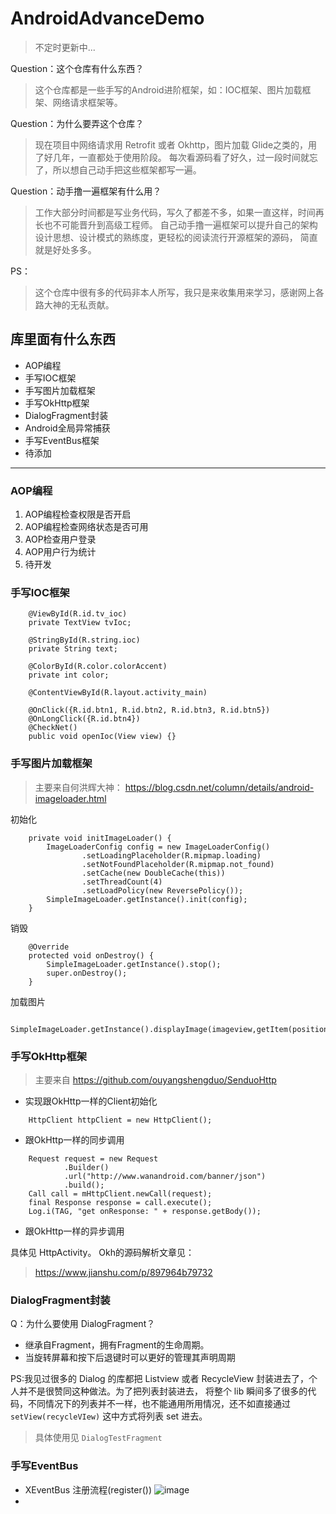 # AndroidAdvanceDemo

> 不定时更新中...

Question：这个仓库有什么东西？
> 这个仓库都是一些手写的Android进阶框架，如：IOC框架、图片加载框架、网络请求框架等。

Question：为什么要弄这个仓库？
> 现在项目中网络请求用 Retrofit 或者 Okhttp，图片加载 Glide之类的，用了好几年，一直都处于使用阶段。
每次看源码看了好久，过一段时间就忘了，所以想自己动手把这些框架都写一遍。

Question：动手撸一遍框架有什么用？
> 工作大部分时间都是写业务代码，写久了都差不多，如果一直这样，时间再长也不可能晋升到高级工程师。
自己动手撸一遍框架可以提升自己的架构设计思想、设计模式的熟练度，更轻松的阅读流行开源框架的源码，
简直就是好处多多。


PS：
> 这个仓库中很有多的代码非本人所写，我只是来收集用来学习，感谢网上各路大神的无私贡献。

## 库里面有什么东西
- AOP编程
- 手写IOC框架
- 手写图片加载框架
- 手写OkHttp框架
- DialogFragment封装
- Android全局异常捕获
- 手写EventBus框架
- 待添加

---

### AOP编程
1. AOP编程检查权限是否开启
2. AOP编程检查网络状态是否可用
3. AOP检查用户登录
4. AOP用户行为统计
5. 待开发

### 手写IOC框架
```
    @ViewById(R.id.tv_ioc)
    private TextView tvIoc;

    @StringById(R.string.ioc)
    private String text;

    @ColorById(R.color.colorAccent)
    private int color;

    @ContentViewById(R.layout.activity_main)

    @OnClick({R.id.btn1, R.id.btn2, R.id.btn3, R.id.btn5})
    @OnLongClick({R.id.btn4})
    @CheckNet()
    public void openIoc(View view) {}
```

### 手写图片加载框架
> 主要来自何洪辉大神：
https://blog.csdn.net/column/details/android-imageloader.html

初始化
```
    private void initImageLoader() {
        ImageLoaderConfig config = new ImageLoaderConfig()
                .setLoadingPlaceholder(R.mipmap.loading)
                .setNotFoundPlaceholder(R.mipmap.not_found)
                .setCache(new DoubleCache(this))
                .setThreadCount(4)
                .setLoadPolicy(new ReversePolicy());
        SimpleImageLoader.getInstance().init(config);
    }
```

销毁
```
    @Override
    protected void onDestroy() {
        SimpleImageLoader.getInstance().stop();
        super.onDestroy();
    }
```

加载图片
```
    SimpleImageLoader.getInstance().displayImage(imageview,getItem(position));
```

### 手写OkHttp框架
> 主要来自 https://github.com/ouyangshengduo/SenduoHttp

- 实现跟OkHttp一样的Client初始化
```
    HttpClient httpClient = new HttpClient();
```
- 跟OkHttp一样的同步调用
```
    Request request = new Request
            .Builder()
            .url("http://www.wanandroid.com/banner/json")
            .build();
    Call call = mHttpClient.newCall(request);
    final Response response = call.execute();
    Log.i(TAG, "get onResponse: " + response.getBody());
```
- 跟OkHttp一样的异步调用

具体见 HttpActivity。
Okh的源码解析文章见：
> <https://www.jianshu.com/p/897964b79732>

### DialogFragment封装
Q：为什么要使用 DialogFragment？
- 继承自Fragment，拥有Fragment的生命周期。
- 当旋转屏幕和按下后退键时可以更好的管理其声明周期

PS:我见过很多的 Dialog 的库都把 Listview 或者 RecycleView 封装进去了，个人并不是很赞同这种做法。为了把列表封装进去，
将整个 lib 瞬间多了很多的代码，不同情况下的列表并不一样，也不能通用所用情况，还不如直接通过 `setView(recycleVIew)`
这中方式将列表 set 进去。

> 具体使用见 `DialogTestFragment`

### 手写EventBus
- XEventBus 注册流程(register())
 ![image](https://github.com/ldlywt/AndroidAdvanceDemo/raw/master/images/EventBus流程.png)
-